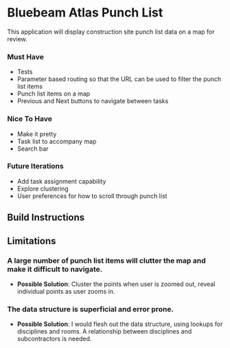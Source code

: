 # Bluebeam Atlas Punch List

This application will display construction site punch list data on a map for review. 

### Must Have
 - Tests
 - Parameter based routing so that the URL can be used to filter the punch list items
 - Punch list items on a map
 - Previous and Next buttons to navigate between tasks

### Nice To Have
 - Make it pretty
 - Task list to accompany map
 - Search bar

### Future Iterations
 - Add task assignment capability
 - Explore clustering
 - User preferences for how to scroll through punch list


## Build Instructions


## Limitations

### A large number of punch list items will clutter the map and make it difficult to navigate. 
 - __Possible Solution__: Cluster the points when user is zoomed out, reveal individual points as user zooms in.

### The data structure is superficial and error prone.
 - __Possible Solution__: I would flesh out the data structure, using lookups for disciplines and rooms. A relationship between disciplines and subcontractors is needed.